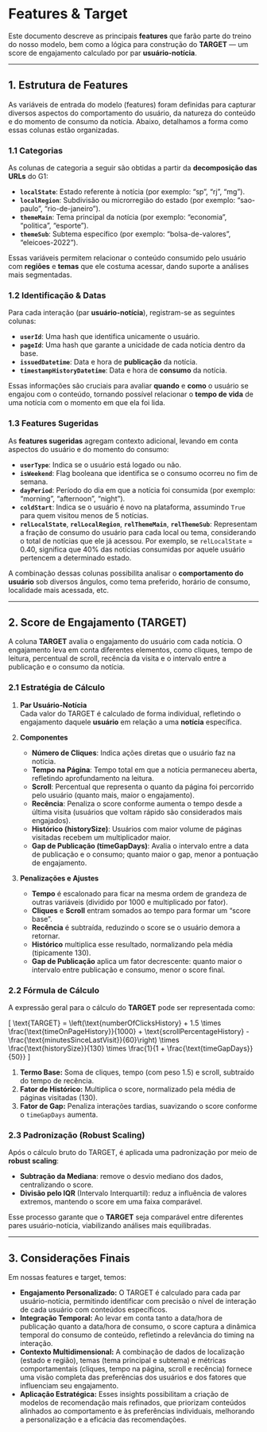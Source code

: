 # Features & Target

Este documento descreve as principais **features** que farão parte do treino do nosso modelo, bem como a lógica para construção do **TARGET** — um score de engajamento calculado por par **usuário-notícia**.

---

## 1. Estrutura de Features

As variáveis de entrada do modelo (features) foram definidas para capturar diversos aspectos do comportamento do usuário, da natureza do conteúdo e do momento de consumo da notícia. Abaixo, detalhamos a forma como essas colunas estão organizadas.

### 1.1 Categorias

As colunas de categoria a seguir são obtidas a partir da **decomposição das URLs** do G1:

- **`localState`**: Estado referente à notícia (por exemplo: “sp”, “rj”, “mg”).  
- **`localRegion`**: Subdivisão ou microrregião do estado (por exemplo: “sao-paulo”, “rio-de-janeiro”).  
- **`themeMain`**: Tema principal da notícia (por exemplo: “economia”, “politica”, “esporte”).  
- **`themeSub`**: Subtema específico (por exemplo: “bolsa-de-valores”, “eleicoes-2022”).

Essas variáveis permitem relacionar o conteúdo consumido pelo usuário com **regiões** e **temas** que ele costuma acessar, dando suporte a análises mais segmentadas.

### 1.2 Identificação & Datas

Para cada interação (par **usuário-notícia**), registram-se as seguintes colunas:

- **`userId`**: Uma hash que identifica unicamente o usuário.  
- **`pageId`**: Uma hash que garante a unicidade de cada notícia dentro da base.  
- **`issuedDatetime`**: Data e hora de **publicação** da notícia.  
- **`timestampHistoryDatetime`**: Data e hora de **consumo** da notícia.

Essas informações são cruciais para avaliar **quando** e **como** o usuário se engajou com o conteúdo, tornando possível relacionar o **tempo de vida** de uma notícia com o momento em que ela foi lida.

### 1.3 Features Sugeridas

As **features sugeridas** agregam contexto adicional, levando em conta aspectos do usuário e do momento do consumo:

- **`userType`**: Indica se o usuário está logado ou não.  
- **`isWeekend`**: Flag booleana que identifica se o consumo ocorreu no fim de semana.  
- **`dayPeriod`**: Período do dia em que a notícia foi consumida (por exemplo: “morning”, “afternoon”, “night”).  
- **`coldStart`**: Indica se o usuário é novo na plataforma, assumindo `True` para quem visitou menos de 5 notícias.  
- **`relLocalState`**, **`relLocalRegion`**, **`relThemeMain`**, **`relThemeSub`**: Representam a fração de consumo do usuário para cada local ou tema, considerando o total de notícias que ele já acessou. Por exemplo, se `relLocalState` = 0.40, significa que 40% das notícias consumidas por aquele usuário pertencem a determinado estado.

A combinação dessas colunas possibilita analisar o **comportamento do usuário** sob diversos ângulos, como tema preferido, horário de consumo, localidade mais acessada, etc.

---

## 2. Score de Engajamento (TARGET)

A coluna **TARGET** avalia o engajamento do usuário com cada notícia. O engajamento leva em conta diferentes elementos, como cliques, tempo de leitura, percentual de scroll, recência da visita e o intervalo entre a publicação e o consumo da notícia.

### 2.1 Estratégia de Cálculo

1. **Par Usuário-Notícia**  
   Cada valor do TARGET é calculado de forma individual, refletindo o engajamento daquele **usuário** em relação a uma **notícia** específica.

2. **Componentes**  
   - **Número de Cliques**: Indica ações diretas que o usuário faz na notícia.  
   - **Tempo na Página**: Tempo total em que a notícia permaneceu aberta, refletindo aprofundamento na leitura.  
   - **Scroll**: Percentual que representa o quanto da página foi percorrido pelo usuário (quanto mais, maior o engajamento).  
   - **Recência**: Penaliza o score conforme aumenta o tempo desde a última visita (usuários que voltam rápido são considerados mais engajados).  
   - **Histórico (historySize)**: Usuários com maior volume de páginas visitadas recebem um multiplicador maior.  
   - **Gap de Publicação (timeGapDays)**: Avalia o intervalo entre a data de publicação e o consumo; quanto maior o gap, menor a pontuação de engajamento.

3. **Penalizações e Ajustes**  
   - **Tempo** é escalonado para ficar na mesma ordem de grandeza de outras variáveis (dividido por 1000 e multiplicado por fator).  
   - **Cliques** e **Scroll** entram somados ao tempo para formar um “score base”.  
   - **Recência** é subtraída, reduzindo o score se o usuário demora a retornar.  
   - **Histórico** multiplica esse resultado, normalizando pela média (tipicamente 130).  
   - **Gap de Publicação** aplica um fator decrescente: quanto maior o intervalo entre publicação e consumo, menor o score final.

### 2.2 Fórmula de Cálculo

A expressão geral para o cálculo do **TARGET** pode ser representada como:

\[
\text{TARGET} = \left(\text{numberOfClicksHistory} + 1.5 \times \frac{\text{timeOnPageHistory}}{1000} + \text{scrollPercentageHistory} - \frac{\text{minutesSinceLastVisit}}{60}\right) \times \frac{\text{historySize}}{130} \times \frac{1}{1 + \frac{\text{timeGapDays}}{50}}
\]

1. **Termo Base:** Soma de cliques, tempo (com peso 1.5) e scroll, subtraído do tempo de recência.  
2. **Fator de Histórico:** Multiplica o score, normalizado pela média de páginas visitadas (130).  
3. **Fator de Gap:** Penaliza interações tardias, suavizando o score conforme o `timeGapDays` aumenta.

### 2.3 Padronização (Robust Scaling)

Após o cálculo bruto do TARGET, é aplicada uma padronização por meio de **robust scaling**:
- **Subtração da Mediana**: remove o desvio mediano dos dados, centralizando o score.  
- **Divisão pelo IQR** (Intervalo Interquartil): reduz a influência de valores extremos, mantendo o score em uma faixa comparável.

Esse processo garante que o **TARGET** seja comparável entre diferentes pares usuário-notícia, viabilizando análises mais equilibradas.

---

## 3. Considerações Finais

Em nossas features e target, temos:

- **Engajamento Personalizado:** O TARGET é calculado para cada par usuário-notícia, permitindo identificar com precisão o nível de interação de cada usuário com conteúdos específicos.
- **Integração Temporal:** Ao levar em conta tanto a data/hora de publicação quanto a data/hora de consumo, o score captura a dinâmica temporal do consumo de conteúdo, refletindo a relevância do timing na interação.
- **Contexto Multidimensional:** A combinação de dados de localização (estado e região), temas (tema principal e subtema) e métricas comportamentais (cliques, tempo na página, scroll e recência) fornece uma visão completa das preferências dos usuários e dos fatores que influenciam seu engajamento.
- **Aplicação Estratégica:** Esses insights possibilitam a criação de modelos de recomendação mais refinados, que priorizam conteúdos alinhados ao comportamento e às preferências individuais, melhorando a personalização e a eficácia das recomendações.

